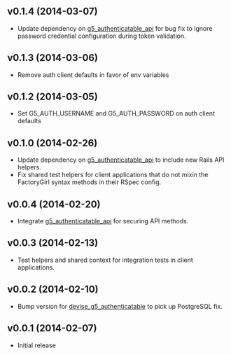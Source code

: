 ## v0.1.4 (2014-03-07)

* Update dependency on [g5_authenticatable_api](https://github.com/g5search/g5_authenticatable_api)
  for bug fix to ignore password credential configuration during token validation.

## v0.1.3 (2014-03-06)

* Remove auth client defaults in favor of env variables

## v0.1.2 (2014-03-05)

* Set G5_AUTH_USERNAME and G5_AUTH_PASSWORD on auth client defaults

## v0.1.0 (2014-02-26)

* Update dependency on [g5_authenticatable_api](https://github.com/g5search/g5_authenticatable_api)
  to include new Rails API helpers.
* Fix shared test helpers for client applications that do not mixin the FactoryGirl syntax methods
  in their RSpec config.

## v0.0.4 (2014-02-20)

* Integrate [g5_authenticatable_api](https://github.com/g5search/g5_authenticatable_api)
  for securing API methods.

## v0.0.3 (2014-02-13)

* Test helpers and shared context for integration tests in client applications.

## v0.0.2 (2014-02-10)

* Bump version for [devise_g5_authenticatable](https://github.com/g5search/devise_g5_authenticatable)
  to pick up PostgreSQL fix.

## v0.0.1 (2014-02-07)

* Initial release
